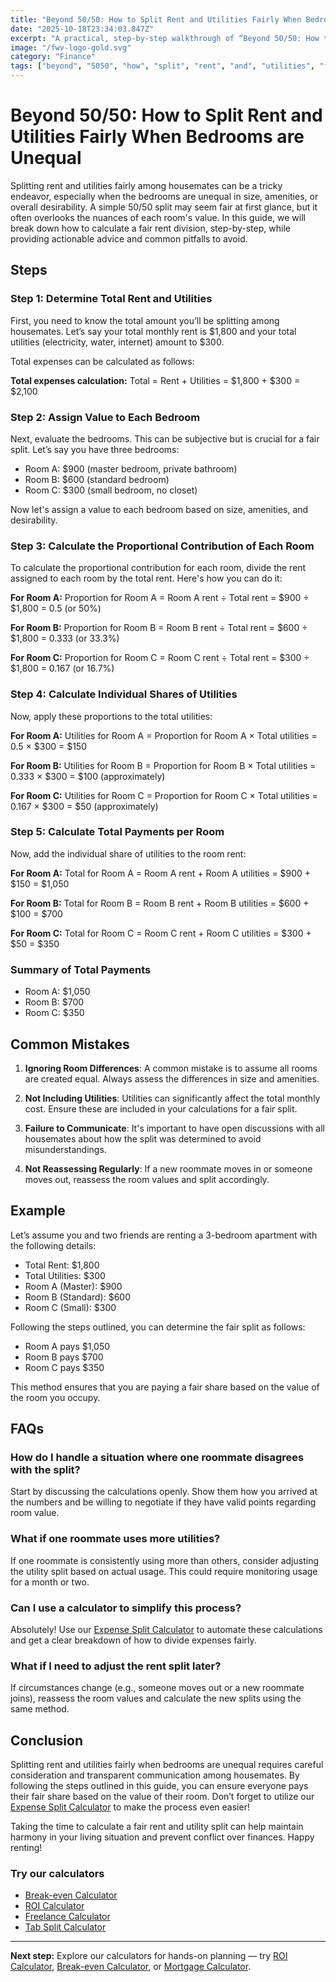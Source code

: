 ```yaml
---
title: "Beyond 50/50: How to Split Rent and Utilities Fairly When Bedrooms are Unequal — Complete Guide"
date: "2025-10-18T23:34:03.847Z"
excerpt: "A practical, step-by-step walkthrough of “Beyond 50/50: How to Split Rent and Utilities Fairly When Bedrooms are Unequal”."
image: "/fwv-logo-gold.svg"
category: "Finance"
tags: ["beyond", "5050", "how", "split", "rent", "and", "utilities", "fairly"]
---
```


# Beyond 50/50: How to Split Rent and Utilities Fairly When Bedrooms are Unequal

Splitting rent and utilities fairly among housemates can be a tricky endeavor, especially when the bedrooms are unequal in size, amenities, or overall desirability. A simple 50/50 split may seem fair at first glance, but it often overlooks the nuances of each room's value. In this guide, we will break down how to calculate a fair rent division, step-by-step, while providing actionable advice and common pitfalls to avoid.

## Steps

### Step 1: Determine Total Rent and Utilities

First, you need to know the total amount you’ll be splitting among housemates. Let’s say your total monthly rent is $1,800 and your total utilities (electricity, water, internet) amount to $300. 

Total expenses can be calculated as follows:

**Total expenses calculation:**
Total = Rent + Utilities = $1,800 + $300 = $2,100

### Step 2: Assign Value to Each Bedroom

Next, evaluate the bedrooms. This can be subjective but is crucial for a fair split. Let’s say you have three bedrooms:

- Room A: $900 (master bedroom, private bathroom)
- Room B: $600 (standard bedroom)
- Room C: $300 (small bedroom, no closet)

Now let's assign a value to each bedroom based on size, amenities, and desirability. 

### Step 3: Calculate the Proportional Contribution of Each Room

To calculate the proportional contribution for each room, divide the rent assigned to each room by the total rent. Here's how you can do it:

**For Room A:**
Proportion for Room A = Room A rent ÷ Total rent = $900 ÷ $1,800 = 0.5 (or 50%)

**For Room B:**
Proportion for Room B = Room B rent ÷ Total rent = $600 ÷ $1,800 = 0.333 (or 33.3%)

**For Room C:**
Proportion for Room C = Room C rent ÷ Total rent = $300 ÷ $1,800 = 0.167 (or 16.7%)

### Step 4: Calculate Individual Shares of Utilities

Now, apply these proportions to the total utilities:

**For Room A:**
Utilities for Room A = Proportion for Room A × Total utilities = 0.5 × $300 = $150

**For Room B:**
Utilities for Room B = Proportion for Room B × Total utilities = 0.333 × $300 = $100 (approximately)

**For Room C:**
Utilities for Room C = Proportion for Room C × Total utilities = 0.167 × $300 = $50 (approximately)

### Step 5: Calculate Total Payments per Room

Now, add the individual share of utilities to the room rent:

**For Room A:**
Total for Room A = Room A rent + Room A utilities = $900 + $150 = $1,050

**For Room B:**
Total for Room B = Room B rent + Room B utilities = $600 + $100 = $700

**For Room C:**
Total for Room C = Room C rent + Room C utilities = $300 + $50 = $350

### Summary of Total Payments

- Room A: $1,050
- Room B: $700
- Room C: $350

## Common Mistakes

1. **Ignoring Room Differences**: A common mistake is to assume all rooms are created equal. Always assess the differences in size and amenities.
  
2. **Not Including Utilities**: Utilities can significantly affect the total monthly cost. Ensure these are included in your calculations for a fair split.

3. **Failure to Communicate**: It's important to have open discussions with all housemates about how the split was determined to avoid misunderstandings.

4. **Not Reassessing Regularly**: If a new roommate moves in or someone moves out, reassess the room values and split accordingly.

## Example

Let’s assume you and two friends are renting a 3-bedroom apartment with the following details:

- Total Rent: $1,800
- Total Utilities: $300
- Room A (Master): $900
- Room B (Standard): $600
- Room C (Small): $300

Following the steps outlined, you can determine the fair split as follows:

- Room A pays $1,050
- Room B pays $700
- Room C pays $350

This method ensures that you are paying a fair share based on the value of the room you occupy.

## FAQs

### How do I handle a situation where one roommate disagrees with the split?

Start by discussing the calculations openly. Show them how you arrived at the numbers and be willing to negotiate if they have valid points regarding room value.

### What if one roommate uses more utilities?

If one roommate is consistently using more than others, consider adjusting the utility split based on actual usage. This could require monitoring usage for a month or two.

### Can I use a calculator to simplify this process?

Absolutely! Use our [Expense Split Calculator](/calculators) to automate these calculations and get a clear breakdown of how to divide expenses fairly.

### What if I need to adjust the rent split later?

If circumstances change (e.g., someone moves out or a new roommate joins), reassess the room values and calculate the new splits using the same method.

## Conclusion

Splitting rent and utilities fairly when bedrooms are unequal requires careful consideration and transparent communication among housemates. By following the steps outlined in this guide, you can ensure everyone pays their fair share based on the value of their room. Don’t forget to utilize our [Expense Split Calculator](/calculators) to make the process even easier!

Taking the time to calculate a fair rent and utility split can help maintain harmony in your living situation and prevent conflict over finances. Happy renting!



### Try our calculators
- [Break-even Calculator](/calculators)
- [ROI Calculator](/calculators)
- [Freelance Calculator](/calculators)
- [Tab Split Calculator](/calculators)


---
**Next step:** Explore our calculators for hands-on planning — try [ROI Calculator](/calculators), [Break-even Calculator](/calculators), or [Mortgage Calculator](/calculators).


<script type="application/ld+json">
{
  "@context": "https://schema.org",
  "@type": "Article",
  "headline": "Beyond 50/50: How to Split Rent and Utilities Fairly When Bedrooms are Unequal — Complete Guide",
  "description": "A practical, step-by-step walkthrough of “Beyond 50/50: How to Split Rent and Utilities Fairly When Bedrooms are Unequal”.",
  "author": {
    "@type": "Organization",
    "name": "Foster Wealth Ventures"
  },
  "datePublished": "2025-10-18T23:33:50.803Z",
  "image": "/fwv-logo-gold.svg"
}
</script>


<script type="application/ld+json">
{ "@context":"https://schema.org", "@type":"FAQPage", "mainEntity": [] }
</script>
